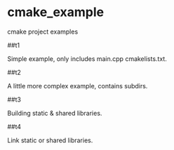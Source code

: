 cmake_example
=============
cmake project examples

##t1

Simple example, only includes main.cpp cmakelists.txt.

##t2

A little more complex example, contains subdirs.

##t3

Building static & shared libraries.

##t4

Link static or shared libraries.
